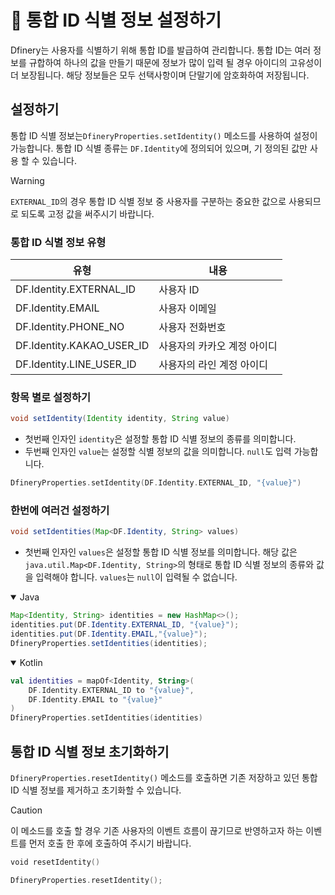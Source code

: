 # 🪪 통합 ID 식별 정보 설정하기

Dfinery는 사용자를 식별하기 위해 통합 ID를 발급하여 관리합니다. 통합 ID는 여러 정보를 규합하여 하나의 값을 만들기 때문에 정보가 많이 입력 될 경우 아이디의 고유성이 더 보장됩니다. 해당 정보들은 모두 선택사항이며 단말기에 암호화하여 저장됩니다.

## 설정하기
통합 ID 식별 정보는`DfineryProperties.setIdentity()` 메소드를 사용하여 설정이 가능합니다. 통합 ID 식별 종류는 `DF.Identity`에 정의되어 있으며, 기 정의된 값만 사용 할 수 있습니다.

> [!WARNING]
> `EXTERNAL_ID`의 경우 통합 ID 식별 정보 중 사용자를 구분하는 중요한 값으로 사용되므로 되도록 고정 값을 써주시기 바랍니다.

### 통합 ID 식별 정보 유형
|유형|내용|
|---|---|
|DF.Identity.EXTERNAL_ID|사용자 ID|
|DF.Identity.EMAIL|사용자 이메일|
|DF.Identity.PHONE_NO|사용자 전화번호|
|DF.Identity.KAKAO_USER_ID|사용자의 카카오 계정 아이디|
|DF.Identity.LINE_USER_ID|사용자의 라인 계정 아이디|

### 항목 별로 설정하기

```java
void setIdentity(Identity identity, String value)
```
    
- 첫번째 인자인 `identity`은 설정할 통합 ID 식별 정보의 종류를 의미합니다.
-  두번째 인자인 `value`는 설정할 식별 정보의 값을 의미합니다. `null`도 입력 가능합니다.

```kotlin
DfineryProperties.setIdentity(DF.Identity.EXTERNAL_ID, "{value}")
```

### 한번에 여러건 설정하기

```java
void setIdentities(Map<DF.Identity, String> values)
```

- 첫번째 인자인 `values`은 설정할 통합 ID 식별 정보를 의미합니다. 해당 값은 `java.util.Map<DF.Identity, String>`의 형태로 통합 ID 식별 정보의 종류와 값을 입력해야 합니다. `values`는 `null`이 입력될 수 없습니다.

<details open>
<summary>Java</summary>

```java
Map<Identity, String> identities = new HashMap<>();
identities.put(DF.Identity.EXTERNAL_ID, "{value}");
identities.put(DF.Identity.EMAIL,"{value}");
DfineryProperties.setIdentities(identities);
```

</details>
<details open>
<summary open >Kotlin</summary>

```kotlin
val identities = mapOf<Identity, String>(
    DF.Identity.EXTERNAL_ID to "{value}", 
    DF.Identity.EMAIL to "{value}"
)
DfineryProperties.setIdentities(identities)
```

</details>

## 통합 ID 식별 정보 초기화하기
`DfineryProperties.resetIdentity()` 메소드를 호출하면 기존 저장하고 있던 통합 ID 식별 정보를 제거하고 초기화할 수 있습니다.

> [!CAUTION]
> 이 메소드를 호출 할 경우 기존 사용자의 이벤트 흐름이 끊기므로 반영하고자 하는 이벤트를 먼저 호출 한 후에 호출하여 주시기 바랍니다.

```kotlin
void resetIdentity()
```
```kotlin
DfineryProperties.resetIdentity();
```
